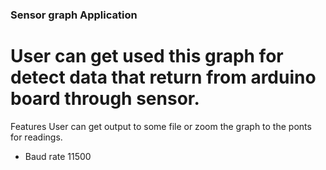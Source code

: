 ### Sensor graph Application

# User can get used this graph for detect data that return from arduino board through sensor.

Features
User can get output to some file or zoom the graph to the ponts for readings.

- Baud rate 11500
